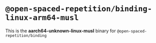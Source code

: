 # `@open-spaced-repetition/binding-linux-arm64-musl`

This is the **aarch64-unknown-linux-musl** binary for `@open-spaced-repetition/binding`

